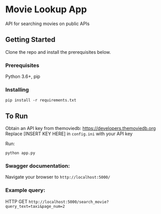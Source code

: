 # Movie Lookup App
API for searching movies on public APIs

## Getting Started
Clone the repo and install the prerequisites below.

### Prerequisites
Python 3.6+, pip

### Installing

```
pip install -r requirements.txt
```

## To Run

Obtain an API key from themoviedb: https://developers.themoviedb.org
Replace [INSERT KEY HERE] in `config.ini` with your API key

Run:
```
python app.py
```

### Swagger documentation:
Navigate your browser to `http://localhost:5000/`

### Example query:
HTTP GET `http://localhost:5000/search_movie?query_text=taxi&page_num=2`
